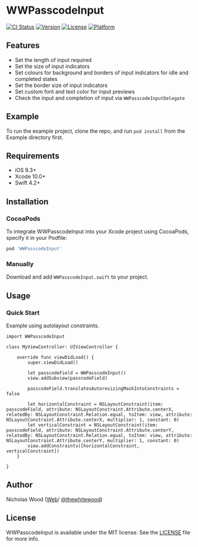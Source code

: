 # WWPasscodeInput

[![CI Status](https://img.shields.io/travis/nick@thewhitewood.com/WWPasscodeInput.svg?style=flat)](https://travis-ci.org/nick@thewhitewood.com/WWPasscodeInput)
[![Version](https://img.shields.io/cocoapods/v/WWPasscodeInput.svg?style=flat)](https://cocoapods.org/pods/WWPasscodeInput)
[![License](https://img.shields.io/cocoapods/l/WWPasscodeInput.svg?style=flat)](https://cocoapods.org/pods/WWPasscodeInput)
[![Platform](https://img.shields.io/cocoapods/p/WWPasscodeInput.svg?style=flat)](https://cocoapods.org/pods/WWPasscodeInput)

## Features
* Set the length of input required
* Set the size of input indicators
* Set colours for background and borders of input indicators for idle and completed states
* Set the border size of input indicators
* Set custom font and text color for input previews
* Check the input and completion of input via `WWPasscodeInputDelegate`

## Example

To run the example project, clone the repo, and run `pod install` from the Example directory first.

## Requirements

* iOS 9.3+
* Xcode 10.0+
* Swift 4.2+


## Installation

### CocoaPods

To integrate WWPasscodeInput into your Xcode project using CocoaPods, specify it in your Podfile:

```ruby
pod 'WWPasscodeInput'
```

### Manually

Download and add `WWPasscodeInput.swift` to your project.


## Usage

### Quick Start

Example using autolayout constraints.

```
import WWPasscodeInput

class MyViewController: UIViewController {

    override func viewDidLoad() {
        super.viewDidLoad()

        let passcodeField = WWPasscodeInput()
        view.addSubview(passcodeField)
        
        passcodeField.translatesAutoresizingMaskIntoConstraints = false
        
        let horizontalConstraint = NSLayoutConstraint(item: passcodeField, attribute: NSLayoutConstraint.Attribute.centerX, relatedBy: NSLayoutConstraint.Relation.equal, toItem: view, attribute: NSLayoutConstraint.Attribute.centerX, multiplier: 1, constant: 0)
        let verticalConstraint = NSLayoutConstraint(item: passcodeField, attribute: NSLayoutConstraint.Attribute.centerY, relatedBy: NSLayoutConstraint.Relation.equal, toItem: view, attribute: NSLayoutConstraint.Attribute.centerY, multiplier: 1, constant: 0)
        view.addConstraints([horizontalConstraint, verticalConstraint])
    }

}
```

## Author

Nicholas Wood ([Web](www.thewhitewood.com)/ [@thewhitewood](https://twitter.com/thewhitewood))

## License

WWPasscodeInput is available under the MIT license. See the [LICENSE](https://github.com/thewhitewood/WWPasscodeInput/blob/master/LICENSE) file for more info.
